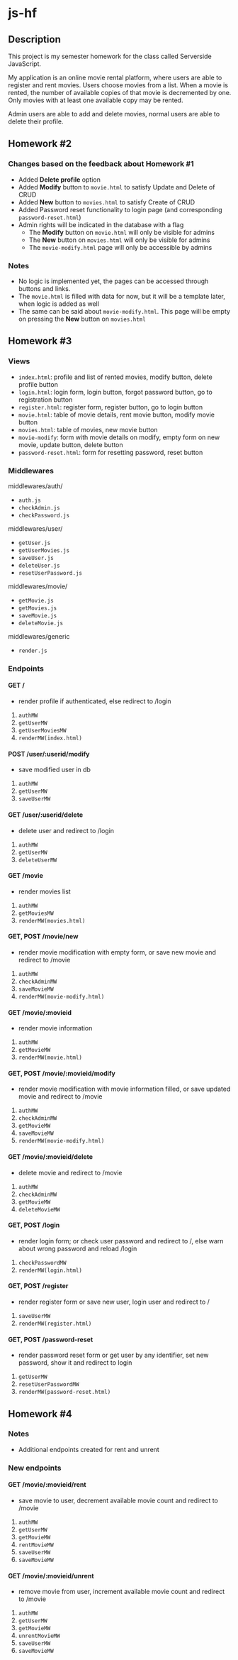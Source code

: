 # js-hf

## Description

This project is my semester homework for the class called Serverside JavaScript.

My application is an online movie rental platform, where users are able to register and rent movies.
Users choose movies from a list. When a movie is rented, the number of available copies of that movie
is decremented by one. Only movies with at least one available copy may be rented.

Admin users are able to add and delete movies, normal users are able to delete their profile.

## Homework #2

### Changes based on the feedback about Homework #1

- Added **Delete profile** option
- Added **Modify** button to `movie.html` to satisfy Update and Delete of CRUD
- Added **New** button to `movies.html` to satisfy Create of CRUD
- Added Password reset functionality to login page (and corresponding `password-reset.html`)
- Admin rights will be indicated in the database with a flag
    - The **Modify** button on `movie.html` will only be visible for admins
    - The **New** button on `movies.html` will only be visible for admins
    - The `movie-modify.html` page will only be accessible by admins

### Notes

- No logic is implemented yet, the pages can be accessed through buttons and links.
- The `movie.html` is filled with data for now, but it will be a template later, when logic is added as well
- The same can be said about `movie-modify.html`. This page will be empty on pressing the **New** button on `movies.html`

## Homework #3

### Views

- `index.html`: profile and list of rented movies, modify button, delete profile button
- `login.html`: login form, login button, forgot password button, go to registration button
- `register.html`: register form, register button, go to login button
- `movie.html`: table of movie details, rent movie button, modify movie button
- `movies.html`: table of movies, new movie button
- `movie-modify`: form with movie details on modify, empty form on new movie, update button, delete button
- `password-reset.html`: form for resetting password, reset button

### Middlewares

middlewares/auth/
- `auth.js`
- `checkAdmin.js`
- `checkPassword.js`

middlewares/user/
- `getUser.js`
- `getUserMovies.js`
- `saveUser.js`
- `deleteUser.js`
- `resetUserPassword.js`

middlewares/movie/
- `getMovie.js`
- `getMovies.js`
- `saveMovie.js`
- `deleteMovie.js`

middlewares/generic
- `render.js`

### Endpoints

#### GET /
- render profile if authenticated, else redirect to /login
1. `authMW`
2. `getUserMW`
3. `getUserMoviesMW`
4. `renderMW(index.html)`

#### POST /user/:userid/modify
- save modified user in db
1. `authMW`
2. `getUserMW`
3. `saveUserMW`

#### GET /user/:userid/delete
- delete user and redirect to /login
1. `authMW`
2. `getUserMW`
3. `deleteUserMW`

#### GET /movie
- render movies list
1. `authMW`
2. `getMoviesMW`
3. `renderMW(movies.html)`

#### GET, POST /movie/new
- render movie modification with empty form, or save new movie and redirect to /movie
1. `authMW`
2. `checkAdminMW`
3. `saveMovieMW`
4. `renderMW(movie-modify.html)`

#### GET /movie/:movieid
- render movie information
1. `authMW`
2. `getMovieMW`
3. `renderMW(movie.html)`

#### GET, POST /movie/:movieid/modify
- render movie modification with movie information filled, or save updated movie and redirect to /movie
1. `authMW`
2. `checkAdminMW`
3. `getMovieMW`
4. `saveMovieMW`
5. `renderMW(movie-modify.html)`

#### GET /movie/:movieid/delete
- delete movie and redirect to /movie
1. `authMW`
2. `checkAdminMW`
3. `getMovieMW`
4. `deleteMovieMW`

#### GET, POST /login
- render login form; or check user password and redirect to /, else warn about wrong password and reload /login
1. `checkPasswordMW`
2. `renderMW(login.html)`

#### GET, POST /register
- render register form or save new user, login user and redirect to /
1. `saveUserMW`
2. `renderMW(register.html)`

#### GET, POST /password-reset
- render password reset form or get user by any identifier, set new password, show it and redirect to login
1. `getUserMW`
2. `resetUserPasswordMW`
3. `renderMW(password-reset.html)`

## Homework #4

### Notes

- Additional endpoints created for rent and unrent

### New endpoints

#### GET /movie/:movieid/rent
- save movie to user, decrement available movie count and redirect to /movie
1. `authMW`
2. `getUserMW`
3. `getMovieMW`
4. `rentMovieMW`
5. `saveUserMW`
6. `saveMovieMW`

#### GET /movie/:movieid/unrent
- remove movie from user, increment available movie count and redirect to /movie
1. `authMW`
2. `getUserMW`
3. `getMovieMW`
4. `unrentMovieMW`
5. `saveUserMW`
6. `saveMovieMW`
